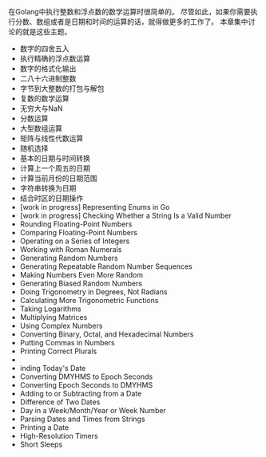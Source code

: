 在Golang中执行整数和浮点数的数学运算时很简单的。 尽管如此，如果你需要执行分数、数组或者是日期和时间的运算的话，就得做更多的工作了。 本章集中讨论的就是这些主题。


+ 数字的四舍五入
+ 执行精确的浮点数运算
+ 数字的格式化输出
+ 二八十六进制整数
+ 字节到大整数的打包与解包
+ 复数的数学运算
+ 无穷大与NaN
+ 分数运算
+ 大型数组运算
+ 矩阵与线性代数运算
+ 随机选择
+ 基本的日期与时间转换
+ 计算上一个周五的日期
+ 计算当前月份的日期范围
+ 字符串转换为日期
+ 结合时区的日期操作
+ [work in progress] Representing Enums in Go
+ [work in progress] Checking Whether a String Is a Valid Number
+ Rounding Floating-Point Numbers
+ Comparing Floating-Point Numbers
+ Operating on a Series of Integers
+ Working with Roman Numerals
+ Generating Random Numbers
+ Generating Repeatable Random Number Sequences
+ Making Numbers Even More Random
+ Generating Biased Random Numbers
+ Doing Trigonometry in Degrees, Not Radians
+ Calculating More Trigonometric Functions
+ Taking Logarithms
+ Multiplying Matrices
+ Using Complex Numbers
+ Converting Binary, Octal, and Hexadecimal Numbers
+ Putting Commas in Numbers
+ Printing Correct Plurals
+ 
+ inding Today's Date
+ Converting DMYHMS to Epoch Seconds
+ Converting Epoch Seconds to DMYHMS
+ Adding to or Subtracting from a Date
+ Difference of Two Dates
+ Day in a Week/Month/Year or Week Number
+ Parsing Dates and Times from Strings
+ Printing a Date
+ High-Resolution Timers
+ Short Sleeps

